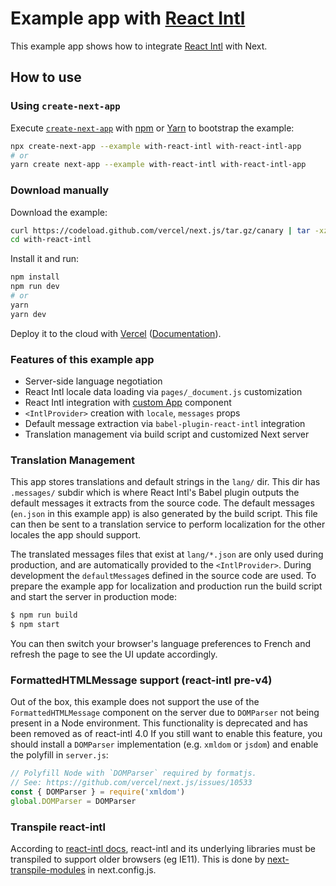 # Example app with [React Intl][]

This example app shows how to integrate [React Intl][] with Next.

## How to use

### Using `create-next-app`

Execute [`create-next-app`](https://github.com/vercel/next.js/tree/canary/packages/create-next-app) with [npm](https://docs.npmjs.com/cli/init) or [Yarn](https://yarnpkg.com/lang/en/docs/cli/create/) to bootstrap the example:

```bash
npx create-next-app --example with-react-intl with-react-intl-app
# or
yarn create next-app --example with-react-intl with-react-intl-app
```

### Download manually

Download the example:

```bash
curl https://codeload.github.com/vercel/next.js/tar.gz/canary | tar -xz --strip=2 next.js-canary/examples/with-react-intl
cd with-react-intl
```

Install it and run:

```bash
npm install
npm run dev
# or
yarn
yarn dev
```

Deploy it to the cloud with [Vercel](https://vercel.com/import?filter=next.js&utm_source=github&utm_medium=readme&utm_campaign=next-example) ([Documentation](https://nextjs.org/docs/deployment)).

### Features of this example app

- Server-side language negotiation
- React Intl locale data loading via `pages/_document.js` customization
- React Intl integration with [custom App](https://github.com/vercel/next.js#custom-app) component
- `<IntlProvider>` creation with `locale`, `messages` props
- Default message extraction via `babel-plugin-react-intl` integration
- Translation management via build script and customized Next server

### Translation Management

This app stores translations and default strings in the `lang/` dir. This dir has `.messages/` subdir which is where React Intl's Babel plugin outputs the default messages it extracts from the source code. The default messages (`en.json` in this example app) is also generated by the build script. This file can then be sent to a translation service to perform localization for the other locales the app should support.

The translated messages files that exist at `lang/*.json` are only used during production, and are automatically provided to the `<IntlProvider>`. During development the `defaultMessage`s defined in the source code are used. To prepare the example app for localization and production run the build script and start the server in production mode:

```bash
$ npm run build
$ npm start
```

You can then switch your browser's language preferences to French and refresh the page to see the UI update accordingly.

### FormattedHTMLMessage support (react-intl pre-v4)

Out of the box, this example does not support the use of the `FormattedHTMLMessage` component on the server due to `DOMParser` not being present in a Node environment.
This functionality is deprecated and has been removed as of react-intl 4.0
If you still want to enable this feature, you should install a `DOMParser` implementation (e.g. `xmldom` or `jsdom`) and enable the polyfill in `server.js`:

```js
// Polyfill Node with `DOMParser` required by formatjs.
// See: https://github.com/vercel/next.js/issues/10533
const { DOMParser } = require('xmldom')
global.DOMParser = DOMParser
```

[react intl]: https://github.com/yahoo/react-intl

### Transpile react-intl

According to [react-intl docs](https://github.com/formatjs/react-intl/blob/53f2c826c7b1e50ad37215ce46b5e1c6f5d142cc/docs/Getting-Started.md#esm-build), react-intl and its underlying libraries must be transpiled to support older browsers (eg IE11). This is done by [next-transpile-modules](https://www.npmjs.com/package/next-transpile-modules) in next.config.js.
